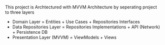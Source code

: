 
This project is Archtectured with MVVM Architecture by seperating project to three layers
- Domain Layer = Entities + Use Cases + Repositories Interfaces
- Data Repositories Layer = Repositories Implementations + API (Network) + Persistence DB
- Presentation Layer (MVVM) = ViewModels + Views
